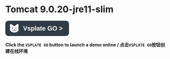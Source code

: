 # Tomcat 9.0.20-jre11-slim

<a href="https://www.vsplate.com/?docker-compose=https://github.com/vsplate/dcenvs/tomcat/9.0.20-jre11-slim"><img alt="VSPLATE GO" src="https://raw.githubusercontent.com/vsplate/images/master/vsgo_btn.png" width="200px"></a>

**Click the `VSPLATE GO` button to launch a demo online / 点击`VSPLATE GO`按钮创建在线环境**